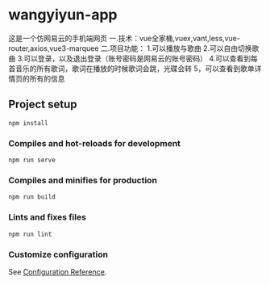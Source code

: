 # wangyiyun-app
这是一个仿网易云的手机端网页
一.技术：vue全家桶,vuex,vant,less,vue-router,axios,vue3-marquee
二.项目功能：
1.可以播放与歌曲
2.可以自由切换歌曲
3.可以登录，以及退出登录（账号密码是网易云的账号密码）
4.可以查看到每首音乐的所有歌词，歌词在播放的时候歌词会跳，光碟会转
5，可以查看到歌单详情页的所有的信息
## Project setup
```
npm install
```

### Compiles and hot-reloads for development
```
npm run serve
```

### Compiles and minifies for production
```
npm run build
```

### Lints and fixes files
```
npm run lint
```

### Customize configuration
See [Configuration Reference](https://cli.vuejs.org/config/).

